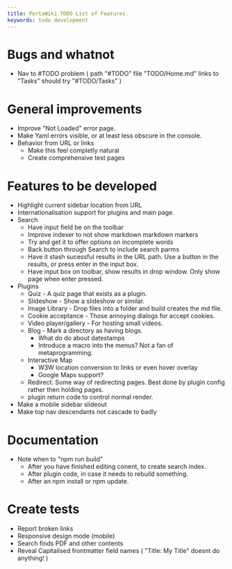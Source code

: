 ```yaml
---
title: PortaWiki TODO List of Features.
keywords: todo development
---
```


# Bugs and whatnot

* Nav to #TODO problem ( path "#TODO" file "TODO/Home.md" links to "Tasks" should try "#TODO/Tasks" )


# General improvements

* Improve "Not Loaded" error page.
* Make Yaml errors visible, or at least less obscure in the console.
* Behavior from URL or links
    * Make this feel completly natural
    * Create comprehensive test pages

# Features to be developed

* Highlight current sidebar location from URL
* Internationalisation support for plugins and main page.
* Search 
    * Have input field be on the toolbar
    * Improve indexer to not show markdown markdown markers
    * Try and get it to offer options on incomplete words
    * Back button through Search to include search parms
    * Have it stash sucessful results in the URL path. Use a button in the results, or press enter in the input box.
    * Have input box on toolbar, show results in drop window. Only show page when enter pressed.
* Plugins
    * Quiz - A quiz page that exists as a plugin.
    * Slideshow - Show a slideshow or similar.
    * Image Library - Drop files into a folder and build creates the md file.
    * Cookie acceptance - Those annoying dialogs for accept cookies.
    * Video player/gallery - For hosting small videos.
    * Blog - Mark a directory as having blogs. 
        * What do do about datestamps
        * Introduce a macro into the menus? Not a fan of metaprogramming.
    * Interactive Map
        * W3W location conversion to links or even hover overlay
        * Google Maps support?
    * Redirect. Some way of redirecting pages. Best done by plugin config rather then holding pages.
    * plugin return code to control normal render.
* Make a mobile sidebar slideout
* Make top nav descendants not cascade to badly

# Documentation

* Note when to "npm run build"
    * After you have finished editing conent, to create search index.
    * After plugin code, in case it needs to rebuild something.
    * After an npm install or npm update.

# Create tests

* Report broken links
* Responsive design mode (mobile)
* Search finds PDF and other contents
* Reveal Capitalised frontmatter field names ( "Title: My Title" doesnt do anything! )